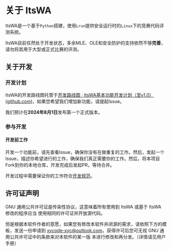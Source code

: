 # 关于 ItsWA

ItsWA是一个基于`Python`搭建，使用`Lrun`提供安全运行时的`Linux`下的竞赛代码评测系统。

ItsWA目前任然处于开发状态，多余MLE、OLE和安全防护的支持依然不够**完善**，请勿将其用于大型或正式比赛的评测。

## 关于开发

### 开发计划

ItsWA的开发路线图托管于[开发路线图 · ItsWA基本功能开发计划（至v1.0） (github.com)](https://github.com/users/XYCode-Kerman/projects/3)，如果您希望我们增加新功能，请提起Issue。

我们预计在**2024年8月1日**发布第一个正式版本。

### 参与开发

#### 开发前工作

开发一个功能前，请先查看Issue，确保你没有在做重复的工作。然后，发起一个Issue，描述你希望进行的工作，确保我们真正需要你的工作。然后，将本项目Fork到你的本地仓库，开发完成后发起PR，等待合并。

开发过程中需要保证你的工作符合[开发规范](/develop/rules)。

## 许可证声明

GNU 通用公共许可证是传染性协议，这意味着所有使用到 ItsWA 或基于 ItsWA 修改的程序应当 使用相同的许可证并开放源代码。

但是根据本软件作者的意愿，如果您有修改本软件并闭源的需求，请依照下方的模板，发送一份申请到 [xycode-xyc@outlook.com](mailto:xycode-xyc@outlook.com)，获得许可后您可无视 GNU 通用公共许可证中的条款来对本软件的某一版 本进行修改和再分发。（详情请见用户手册）